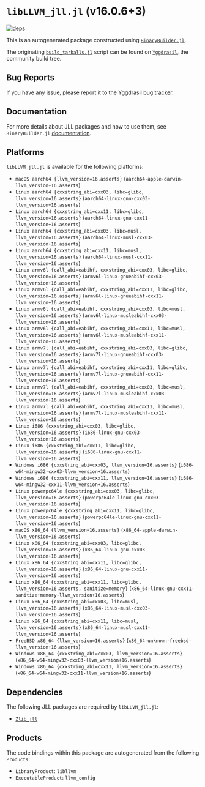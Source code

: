 # `libLLVM_jll.jl` (v16.0.6+3)

[![deps](https://juliahub.com/docs/libLLVM_jll/deps.svg)](https://juliahub.com/ui/Packages/libLLVM_jll/BYxGh?page=2)

This is an autogenerated package constructed using [`BinaryBuilder.jl`](https://github.com/JuliaPackaging/BinaryBuilder.jl).

The originating [`build_tarballs.jl`](https://github.com/JuliaPackaging/Yggdrasil/blob/c4aae2e378cc197e7842a5f085f7a07994dabec2/L/LLVM/libLLVM@16/build_tarballs.jl) script can be found on [`Yggdrasil`](https://github.com/JuliaPackaging/Yggdrasil/), the community build tree.

## Bug Reports

If you have any issue, please report it to the Yggdrasil [bug tracker](https://github.com/JuliaPackaging/Yggdrasil/issues).

## Documentation

For more details about JLL packages and how to use them, see `BinaryBuilder.jl` [documentation](https://docs.binarybuilder.org/stable/jll/).

## Platforms

`libLLVM_jll.jl` is available for the following platforms:

* `macOS aarch64 {llvm_version=16.asserts}` (`aarch64-apple-darwin-llvm_version+16.asserts`)
* `Linux aarch64 {cxxstring_abi=cxx03, libc=glibc, llvm_version=16.asserts}` (`aarch64-linux-gnu-cxx03-llvm_version+16.asserts`)
* `Linux aarch64 {cxxstring_abi=cxx11, libc=glibc, llvm_version=16.asserts}` (`aarch64-linux-gnu-cxx11-llvm_version+16.asserts`)
* `Linux aarch64 {cxxstring_abi=cxx03, libc=musl, llvm_version=16.asserts}` (`aarch64-linux-musl-cxx03-llvm_version+16.asserts`)
* `Linux aarch64 {cxxstring_abi=cxx11, libc=musl, llvm_version=16.asserts}` (`aarch64-linux-musl-cxx11-llvm_version+16.asserts`)
* `Linux armv6l {call_abi=eabihf, cxxstring_abi=cxx03, libc=glibc, llvm_version=16.asserts}` (`armv6l-linux-gnueabihf-cxx03-llvm_version+16.asserts`)
* `Linux armv6l {call_abi=eabihf, cxxstring_abi=cxx11, libc=glibc, llvm_version=16.asserts}` (`armv6l-linux-gnueabihf-cxx11-llvm_version+16.asserts`)
* `Linux armv6l {call_abi=eabihf, cxxstring_abi=cxx03, libc=musl, llvm_version=16.asserts}` (`armv6l-linux-musleabihf-cxx03-llvm_version+16.asserts`)
* `Linux armv6l {call_abi=eabihf, cxxstring_abi=cxx11, libc=musl, llvm_version=16.asserts}` (`armv6l-linux-musleabihf-cxx11-llvm_version+16.asserts`)
* `Linux armv7l {call_abi=eabihf, cxxstring_abi=cxx03, libc=glibc, llvm_version=16.asserts}` (`armv7l-linux-gnueabihf-cxx03-llvm_version+16.asserts`)
* `Linux armv7l {call_abi=eabihf, cxxstring_abi=cxx11, libc=glibc, llvm_version=16.asserts}` (`armv7l-linux-gnueabihf-cxx11-llvm_version+16.asserts`)
* `Linux armv7l {call_abi=eabihf, cxxstring_abi=cxx03, libc=musl, llvm_version=16.asserts}` (`armv7l-linux-musleabihf-cxx03-llvm_version+16.asserts`)
* `Linux armv7l {call_abi=eabihf, cxxstring_abi=cxx11, libc=musl, llvm_version=16.asserts}` (`armv7l-linux-musleabihf-cxx11-llvm_version+16.asserts`)
* `Linux i686 {cxxstring_abi=cxx03, libc=glibc, llvm_version=16.asserts}` (`i686-linux-gnu-cxx03-llvm_version+16.asserts`)
* `Linux i686 {cxxstring_abi=cxx11, libc=glibc, llvm_version=16.asserts}` (`i686-linux-gnu-cxx11-llvm_version+16.asserts`)
* `Windows i686 {cxxstring_abi=cxx03, llvm_version=16.asserts}` (`i686-w64-mingw32-cxx03-llvm_version+16.asserts`)
* `Windows i686 {cxxstring_abi=cxx11, llvm_version=16.asserts}` (`i686-w64-mingw32-cxx11-llvm_version+16.asserts`)
* `Linux powerpc64le {cxxstring_abi=cxx03, libc=glibc, llvm_version=16.asserts}` (`powerpc64le-linux-gnu-cxx03-llvm_version+16.asserts`)
* `Linux powerpc64le {cxxstring_abi=cxx11, libc=glibc, llvm_version=16.asserts}` (`powerpc64le-linux-gnu-cxx11-llvm_version+16.asserts`)
* `macOS x86_64 {llvm_version=16.asserts}` (`x86_64-apple-darwin-llvm_version+16.asserts`)
* `Linux x86_64 {cxxstring_abi=cxx03, libc=glibc, llvm_version=16.asserts}` (`x86_64-linux-gnu-cxx03-llvm_version+16.asserts`)
* `Linux x86_64 {cxxstring_abi=cxx11, libc=glibc, llvm_version=16.asserts}` (`x86_64-linux-gnu-cxx11-llvm_version+16.asserts`)
* `Linux x86_64 {cxxstring_abi=cxx11, libc=glibc, llvm_version=16.asserts, sanitize=memory}` (`x86_64-linux-gnu-cxx11-sanitize+memory-llvm_version+16.asserts`)
* `Linux x86_64 {cxxstring_abi=cxx03, libc=musl, llvm_version=16.asserts}` (`x86_64-linux-musl-cxx03-llvm_version+16.asserts`)
* `Linux x86_64 {cxxstring_abi=cxx11, libc=musl, llvm_version=16.asserts}` (`x86_64-linux-musl-cxx11-llvm_version+16.asserts`)
* `FreeBSD x86_64 {llvm_version=16.asserts}` (`x86_64-unknown-freebsd-llvm_version+16.asserts`)
* `Windows x86_64 {cxxstring_abi=cxx03, llvm_version=16.asserts}` (`x86_64-w64-mingw32-cxx03-llvm_version+16.asserts`)
* `Windows x86_64 {cxxstring_abi=cxx11, llvm_version=16.asserts}` (`x86_64-w64-mingw32-cxx11-llvm_version+16.asserts`)

## Dependencies

The following JLL packages are required by `libLLVM_jll.jl`:

* [`Zlib_jll`](https://github.com/JuliaBinaryWrappers/Zlib_jll.jl)

## Products

The code bindings within this package are autogenerated from the following `Products`:

* `LibraryProduct`: `libllvm`
* `ExecutableProduct`: `llvm_config`
